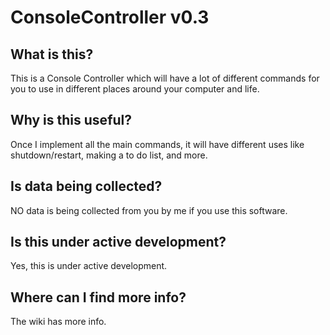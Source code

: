 # ConsoleController v0.3
## What is this?
This is a Console Controller which will have a lot of different commands for you to use in different places around your computer and life.
## Why is this useful?
Once I implement all the main commands, it will have different uses like shutdown/restart, making a to do list, and more.
## Is data being collected?
NO data is being collected from you by me if you use this software.
## Is this under active development?
Yes, this is under active development.
## Where can I find more info?
The wiki has more info.
